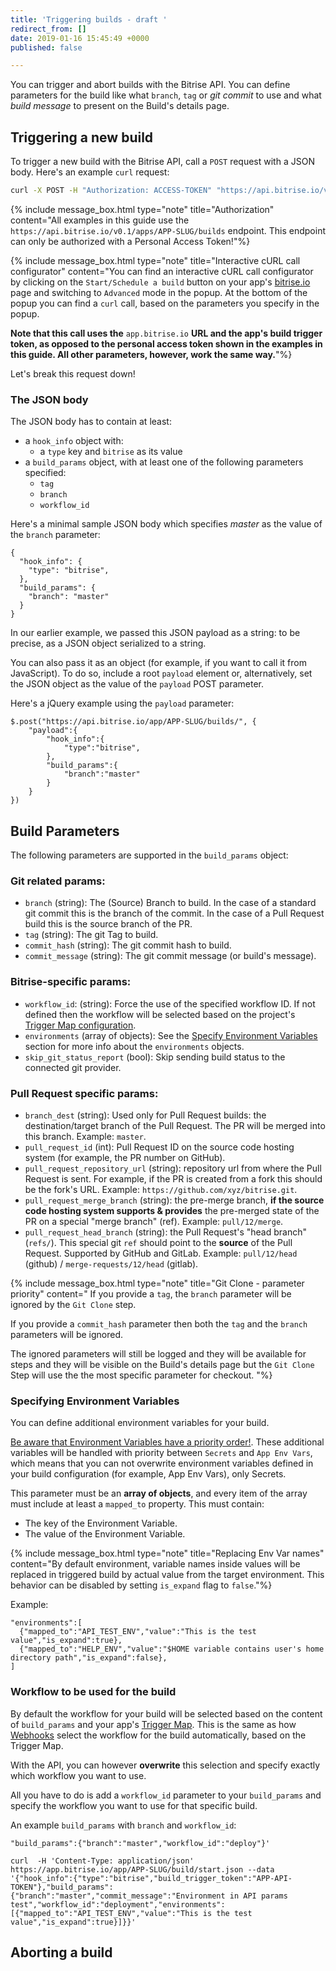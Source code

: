 ```yaml
---
title: 'Triggering builds - draft '
redirect_from: []
date: 2019-01-16 15:45:49 +0000
published: false

---
```

You can trigger and abort builds with the Bitrise API. You can define parameters for the build like what `branch`, `tag` or _git commit_ to use and what _build message_ to present on the Build's details page.

## Triggering a new build

To trigger a new build with the Bitrise API, call a `POST` request with a JSON body. Here's an example `curl` request:

``` bash
curl -X POST -H "Authorization: ACCESS-TOKEN" "https://api.bitrise.io/v0.1/apps/APP-SLUG/builds" -d '{"hook_info":{"type":"bitrise"},"build_params":{"branch":"master","workflow_id":"primary"},"triggered_by":"curl"}'
```

{% include message_box.html type="note" title="Authorization" content="All examples in this guide use the `https://api.bitrise.io/v0.1/apps/APP-SLUG/builds` endpoint. This endpoint can only be authorized with a Personal Access Token!"%}

{% include message_box.html type="note" title="Interactive cURL call configurator" content="You can find an interactive cURL call configurator by clicking on the `Start/Schedule a build` button on your app's [bitrise.io](https://www.bitrise.io) page and switching to `Advanced` mode in the popup. At the bottom of the popup you can find a `curl` call, based on the parameters you specify in the popup. 

**Note that this call uses the** `app.bitrise.io` **URL and the app's build trigger token, as opposed to the personal access token shown in the examples in this guide. All other parameters, however, work the same way.**"%}


Let's break this request down!

### The JSON body

The JSON body has to contain at least:

* a `hook_info` object with:
  * a `type` key and `bitrise` as its value
* a `build_params` object, with at least one of the following parameters specified:
  * `tag`
  * `branch`
  * `workflow_id`

Here's a minimal sample JSON body which specifies _master_ as the value of the `branch` parameter:

    {
      "hook_info": {
        "type": "bitrise",
      },
      "build_params": {
        "branch": "master"
      }
    }

In our earlier example, we passed this JSON payload as a string: to be precise, as a JSON object serialized to a string.

You can also pass it as an object (for example, if you want to call it from JavaScript). To do so, include a root `payload` element or, alternatively, set the JSON object as the value of the `payload` POST parameter.

Here's a jQuery example using the `payload` parameter:

    $.post("https://api.bitrise.io/app/APP-SLUG/builds/", {
        "payload":{
            "hook_info":{
                "type":"bitrise",
            },
            "build_params":{
                "branch":"master"
            }
        }
    })

## Build Parameters

The following parameters are supported in the `build_params` object:

### Git related params:

* `branch` (string): The (Source) Branch to build. In the case of a standard git commit this is the branch of the commit. In the case of a Pull Request build this is the source branch of the PR. 
* `tag` (string): The git Tag to build.
* `commit_hash` (string): The git commit hash to build.
* `commit_message` (string): The git commit message (or build's message).

### Bitrise-specific params:

* `workflow_id`: (string): Force the use of the specified workflow ID. If not defined then the workflow will be selected based on the project's [Trigger Map configuration](/webhooks/trigger-map/).
* `environments` (array of objects): See the [Specify Environment Variables](#specify-environment-variables) section for more info about the `environments` objects.
* `skip_git_status_report` (bool): Skip sending build status to the connected git provider.

### Pull Request specific params:

* `branch_dest` (string): Used only for Pull Request builds: the destination/target branch of the Pull Request. The PR will be merged into this branch.
  Example: `master`.
* `pull_request_id` (int): Pull Request ID on the source code hosting system (for example, the PR number on GitHub).
* `pull_request_repository_url` (string): repository url from where the Pull Request is sent. For example, if the PR is created from a fork this should be the fork's URL.
  Example: `https://github.com/xyz/bitrise.git`.
* `pull_request_merge_branch` (string): the pre-merge branch, **if the source code hosting system supports & provides** the pre-merged state of the PR on a special "merge branch" (ref).
  Example: `pull/12/merge`.
* `pull_request_head_branch` (string): the Pull Request's "head branch" (`refs/`). This special git `ref` should point to the **source** of the Pull Request. Supported by GitHub and GitLab.
  Example: `pull/12/head` (github) / `merge-requests/12/head` (gitlab).

{% include message_box.html type="note" title="Git Clone - parameter priority" content=" If you provide a `tag`, the `branch` parameter will be ignored by the `Git Clone` step. 

If you provide a `commit_hash` parameter then both the `tag` and the `branch` parameters will be ignored. 

The ignored parameters will still be logged and they will be available for steps and they will be visible on the Build's details page but the `Git Clone` Step will use the the most specific parameter for checkout. "%}

### Specifying Environment Variables

You can define additional environment variables for your build.

[Be aware that Environment Variables have a priority order!](/bitrise-cli/most-important-concepts/#availability-order-of-environment-variables). These additional variables will be handled with priority between `Secrets` and `App Env Vars`, which means that you can not overwrite environment variables defined in your build configuration (for example, App Env Vars), only Secrets. 

This parameter must be an **array of objects**, and every item of the array must include at least a `mapped_to` property. This must contain:

- The key of the Environment Variable.
- The value of the Environment Variable.

{% include message_box.html type="note" title="Replacing Env Var names" content="By default environment, variable names inside values will be replaced in triggered build by actual value from the target environment. This behavior can be disabled by setting `is_expand` flag to `false`."%}

Example:

    "environments":[
      {"mapped_to":"API_TEST_ENV","value":"This is the test value","is_expand":true},
      {"mapped_to":"HELP_ENV","value":"$HOME variable contains user's home directory path","is_expand":false},
    ]

### Workflow to be used for the build

By default the workflow for your build will be selected based on the content of `build_params` and your app's [Trigger Map](/webhooks/trigger-map/). This is the same as how [Webhooks](/webhooks/) select the workflow for the build automatically, based on the Trigger Map.

With the API, you can however **overwrite** this selection and specify exactly which workflow you want to use.

All you have to do is add a `workflow_id` parameter to your `build_params` and specify the workflow you want to use for that specific build.

An example `build_params` with `branch` and `workflow_id`:

    "build_params":{"branch":"master","workflow_id":"deploy"}'

    curl  -H 'Content-Type: application/json' https://app.bitrise.io/app/APP-SLUG/build/start.json --data '{"hook_info":{"type":"bitrise","build_trigger_token":"APP-API-TOKEN"},"build_params":{"branch":"master","commit_message":"Environment in API params test","workflow_id":"deployment","environments":[{"mapped_to":"API_TEST_ENV","value":"This is the test value","is_expand":true}]}}'

## Aborting a build